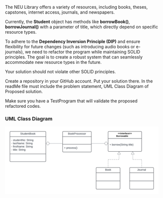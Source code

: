 The NEU Library offers a variety of resources, including books, theses, capstones, internet access, journals, and newspapers.

Currently, the **Student** object has methods like **borrowBook()**, **borrowJournal()** with a parameter of title, which directly depend on specific resource types.

To adhere to the **Dependency Inversion Principle (DIP)** and ensure flexibility for future changes (such as introducing audio books or e-journals), we need to refactor the program while maintaining SOLID principles. The goal is to create a robust system that can seamlessly accommodate new resource types in the future.

Your solution should not violate other SOLID principles.

Create a repository in your GitHub account. Put your solution there. In the readMe file must include the problem statement, UML Class Diagram of Proposed solution.

Make sure you have a TestProgram that will validate the proposed refactored codes.

### UML Class Diagram
![alt text](<SOLID with Design Pattern UML.png>)